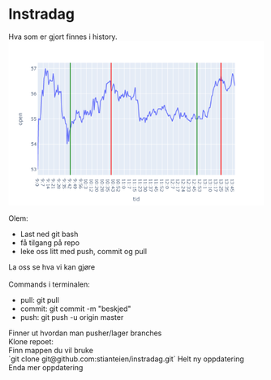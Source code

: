 # Instradag
Hva som er gjort finnes i history.
![eksempelbilde2](images/eksempel2.png)



Olem:
<ul>
	<li> Last ned git bash
	<li> få tilgang på repo
	<li> leke oss litt med push, commit og pull
</ul>
La oss se hva vi kan gjøre
<br><br>
Commands i terminalen:
<ul>
	<li> pull: git pull
	<li> commit: git commit -m "beskjed"
	<li> push: git push -u origin master
</ul>
Finner ut hvordan man pusher/lager branches<br>
Klone repoet:<br>
Finn mappen du vil bruke<br>
`git clone git@github.com:stianteien/instradag.git`
Helt ny oppdatering<br>
Enda mer oppdatering